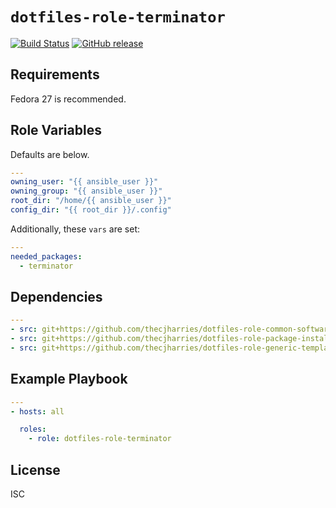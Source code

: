 # `dotfiles-role-terminator`

[![Build Status](https://travis-ci.org/thecjharries/dotfiles-role-terminator.svg?branch=master)](https://travis-ci.org/thecjharries/dotfiles-role-terminator)
[![GitHub release](https://img.shields.io/github/release/thecjharries/dotfiles-role-terminator.svg)](https://github.com/thecjharries/dotfiles-role-terminator)

## Requirements

Fedora 27 is recommended.

## Role Variables

Defaults are below.

```yml
---
owning_user: "{{ ansible_user }}"
owning_group: "{{ ansible_user }}"
root_dir: "/home/{{ ansible_user }}"
config_dir: "{{ root_dir }}/.config"
```

Additionally, these `vars` are set:

```yml
---
needed_packages:
  - terminator
```

## Dependencies

```yml
---
- src: git+https://github.com/thecjharries/dotfiles-role-common-software.git
- src: git+https://github.com/thecjharries/dotfiles-role-package-installer.git
- src: git+https://github.com/thecjharries/dotfiles-role-generic-template.git
```

## Example Playbook

```yml
---
- hosts: all

  roles:
    - role: dotfiles-role-terminator
```

## License

ISC
